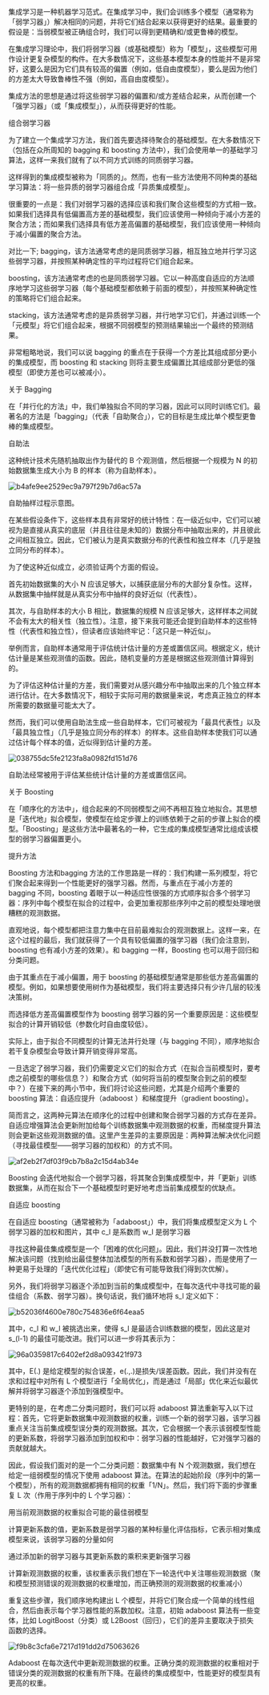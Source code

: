 集成学习是一种机器学习范式。在集成学习中，我们会训练多个模型（通常称为「弱学习器」）解决相同的问题，并将它们结合起来以获得更好的结果。最重要的假设是：当弱模型被正确组合时，我们可以得到更精确和/或更鲁棒的模型。

 
在集成学习理论中，我们将弱学习器（或基础模型）称为「模型」，这些模型可用作设计更复杂模型的构件。在大多数情况下，这些基本模型本身的性能并不是非常好，这要么是因为它们具有较高的偏置（例如，低自由度模型），要么是因为他们的方差太大导致鲁棒性不强（例如，高自由度模型）。

 
集成方法的思想是通过将这些弱学习器的偏置和/或方差结合起来，从而创建一个「强学习器」（或「集成模型」），从而获得更好的性能。


组合弱学习器
 

为了建立一个集成学习方法，我们首先要选择待聚合的基础模型。在大多数情况下（包括在众所周知的 bagging 和 boosting 方法中），我们会使用单一的基础学习算法，这样一来我们就有了以不同方式训练的同质弱学习器。

 

这样得到的集成模型被称为「同质的」。然而，也有一些方法使用不同种类的基础学习算法：将一些异质的弱学习器组合成「异质集成模型」。

 

很重要的一点是：我们对弱学习器的选择应该和我们聚合这些模型的方式相一致。如果我们选择具有低偏置高方差的基础模型，我们应该使用一种倾向于减小方差的聚合方法；而如果我们选择具有低方差高偏置的基础模型，我们应该使用一种倾向于减小偏置的聚合方法。

对比一下;
bagging，该方法通常考虑的是同质弱学习器，相互独立地并行学习这些弱学习器，并按照某种确定性的平均过程将它们组合起来。

boosting，该方法通常考虑的也是同质弱学习器。它以一种高度自适应的方法顺序地学习这些弱学习器（每个基础模型都依赖于前面的模型），并按照某种确定性的策略将它们组合起来。

stacking，该方法通常考虑的是异质弱学习器，并行地学习它们，并通过训练一个「元模型」将它们组合起来，根据不同弱模型的预测结果输出一个最终的预测结果。

 

非常粗略地说，我们可以说 bagging 的重点在于获得一个方差比其组成部分更小的集成模型，而 boosting 和 stacking 则将主要生成偏置比其组成部分更低的强模型（即使方差也可以被减小）。

 
 关于 Bagging
 

在「并行化的方法」中，我们单独拟合不同的学习器，因此可以同时训练它们。最著名的方法是「bagging」（代表「自助聚合」），它的目标是生成比单个模型更鲁棒的集成模型。

 

自助法
 

这种统计技术先随机抽取出作为替代的 B 个观测值，然后根据一个规模为 N 的初始数据集生成大小为 B 的样本（称为自助样本）。

  
![b4afe9ee2529ec9a797f29b7d6ac57a](https://user-images.githubusercontent.com/62379948/115121220-09296600-9fe4-11eb-8d57-c31bee98eab7.png)


自助抽样过程示意图。

 

在某些假设条件下，这些样本具有非常好的统计特性：在一级近似中，它们可以被视为是直接从真实的底层（并且往往是未知的）数据分布中抽取出来的，并且彼此之间相互独立。因此，它们被认为是真实数据分布的代表性和独立样本（几乎是独立同分布的样本）。

 

为了使这种近似成立，必须验证两个方面的假设。

 

首先初始数据集的大小 N 应该足够大，以捕获底层分布的大部分复杂性。这样，从数据集中抽样就是从真实分布中抽样的良好近似（代表性）。

 

其次，与自助样本的大小 B 相比，数据集的规模 N 应该足够大，这样样本之间就不会有太大的相关性（独立性）。注意，接下来我可能还会提到自助样本的这些特性（代表性和独立性），但读者应该始终牢记：「这只是一种近似」。 

 

举例而言，自助样本通常用于评估统计估计量的方差或置信区间。根据定义，统计估计量是某些观测值的函数。因此，随机变量的方差是根据这些观测值计算得到的。

 

为了评估这种估计量的方差，我们需要对从感兴趣分布中抽取出来的几个独立样本进行估计。在大多数情况下，相较于实际可用的数据量来说，考虑真正独立的样本所需要的数据量可能太大了。

 

然而，我们可以使用自助法生成一些自助样本，它们可被视为「最具代表性」以及「最具独立性」（几乎是独立同分布的样本）的样本。这些自助样本使我们可以通过估计每个样本的值，近似得到估计量的方差。

  
![038755dc5fe2123fa8a0982fd151d76](https://user-images.githubusercontent.com/62379948/115121026-2578d300-9fe3-11eb-8fd9-44d39a7cb8f8.png)


自助法经常被用于评估某些统计估计量的方差或置信区间。

 

关于 Boosting
 

在「顺序化的方法中」，组合起来的不同弱模型之间不再相互独立地拟合。其思想是「迭代地」拟合模型，使模型在给定步骤上的训练依赖于之前的步骤上拟合的模型。「Boosting」是这些方法中最著名的一种，它生成的集成模型通常比组成该模型的弱学习器偏置更小。

    

提升方法
 

Boosting 方法和bagging 方法的工作思路是一样的：我们构建一系列模型，将它们聚合起来得到一个性能更好的强学习器。然而，与重点在于减小方差的 bagging 不同，boosting 着眼于以一种适应性很强的方式顺序拟合多个弱学习器：序列中每个模型在拟合的过程中，会更加重视那些序列中之前的模型处理地很糟糕的观测数据。

 

直观地说，每个模型都把注意力集中在目前最难拟合的观测数据上。这样一来，在这个过程的最后，我们就获得了一个具有较低偏置的强学习器（我们会注意到，boosting 也有减小方差的效果）。和 bagging 一样，Boosting 也可以用于回归和分类问题。

 

由于其重点在于减小偏置，用于 boosting  的基础模型通常是那些低方差高偏置的模型。例如，如果想要使用树作为基础模型，我们将主要选择只有少许几层的较浅决策树。

 

而选择低方差高偏置模型作为 boosting 弱学习器的另一个重要原因是：这些模型拟合的计算开销较低（参数化时自由度较低）。

 

实际上，由于拟合不同模型的计算无法并行处理（与 bagging 不同），顺序地拟合若干复杂模型会导致计算开销变得非常高。

   

一旦选定了弱学习器，我们仍需要定义它们的拟合方式（在拟合当前模型时，要考虑之前模型的哪些信息？）和聚合方式（如何将当前的模型聚合到之前的模型中？）在接下来的两小节中，我们将讨论这些问题，尤其是介绍两个重要的 boosting 算法：自适应提升（adaboost ）和梯度提升（gradient boosting）。

 

简而言之，这两种元算法在顺序化的过程中创建和聚合弱学习器的方式存在差异。自适应增强算法会更新附加给每个训练数据集中观测数据的权重，而梯度提升算法则会更新这些观测数据的值。这里产生差异的主要原因是：两种算法解决优化问题（寻找最佳模型——弱学习器的加权和）的方式不同。 


![af2eb2f7df03f9cb7b8a2c15d4ab34e](https://user-images.githubusercontent.com/62379948/115120978-f6faf800-9fe2-11eb-90f4-d53d59ebcc8c.png)


Boosting 会迭代地拟合一个弱学习器，将其聚合到集成模型中，并「更新」训练数据集，从而在拟合下一个基础模型时更好地考虑当前集成模型的优缺点。

 

自适应 boosting
 

在自适应 boosting（通常被称为「adaboost」）中，我们将集成模型定义为 L 个弱学习器的加权和图片，其中 c_l 是系数而 w_l 是弱学习器

  

寻找这种最佳集成模型是一个「困难的优化问题」。因此，我们并没打算一次性地解决该问题（找到给出最佳整体加法模型的所有系数和弱学习器），而是使用了一种更易于处理的「迭代优化过程」（即使它有可能导致我们得到次优解）。

 

另外，我们将弱学习器逐个添加到当前的集成模型中，在每次迭代中寻找可能的最佳组合（系数、弱学习器）。换句话说，我们循环地将 s_l 定义如下： 


![b52036f4600e780c754836e6f64eaa5](https://user-images.githubusercontent.com/62379948/115120991-07ab6e00-9fe3-11eb-90e1-1dc2db60f7f4.png)


其中，c_l 和 w_l 被挑选出来，使得 s_l 是最适合训练数据的模型，因此这是对 s_(l-1) 的最佳可能改进。我们可以进一步将其表示为：

![96a0359817c6402ef2d8a093421f973](https://user-images.githubusercontent.com/62379948/115121006-172ab700-9fe3-11eb-8543-16a289dc0ab4.png)


其中，E(.) 是给定模型的拟合误差，e(.,.)是损失/误差函数。因此，我们并没有在求和过程中对所有 L 个模型进行「全局优化」，而是通过「局部」优化来近似最优解并将弱学习器逐个添加到强模型中。

 

更特别的是，在考虑二分类问题时，我们可以将 adaboost 算法重新写入以下过程：首先，它将更新数据集中观测数据的权重，训练一个新的弱学习器，该学习器重点关注当前集成模型误分类的观测数据。其次，它会根据一个表示该弱模型性能的更新系数，将弱学习器添加到加权和中：弱学习器的性能越好，它对强学习器的贡献就越大。

 

因此，假设我们面对的是一个二分类问题：数据集中有 N 个观测数据，我们想在给定一组弱模型的情况下使用 adaboost 算法。在算法的起始阶段（序列中的第一个模型），所有的观测数据都拥有相同的权重「1/N」。然后，我们将下面的步骤重复 L 次（作用于序列中的 L 个学习器）：

  

用当前观测数据的权重拟合可能的最佳弱模型

计算更新系数的值，更新系数是弱学习器的某种标量化评估指标，它表示相对集成模型来说，该弱学习器的分量如何

通过添加新的弱学习器与其更新系数的乘积来更新强学习器

计算新观测数据的权重，该权重表示我们想在下一轮迭代中关注哪些观测数据（聚和模型预测错误的观测数据的权重增加，而正确预测的观测数据的权重减小）

  

重复这些步骤，我们顺序地构建出 L 个模型，并将它们聚合成一个简单的线性组合，然后由表示每个学习器性能的系数加权。注意，初始 adaboost 算法有一些变体，比如 LogitBoost（分类）或 L2Boost（回归），它们的差异主要取决于损失函数的选择。

 

![f9b8c3cfa6e7217d191dd2d75063626](https://user-images.githubusercontent.com/62379948/115120969-e9457280-9fe2-11eb-8772-a6514f6baa05.png)


Adaboost 在每次迭代中更新观测数据的权重。正确分类的观测数据的权重相对于错误分类的观测数据的权重有所下降。在最终的集成模型中，性能更好的模型具有更高的权重。
